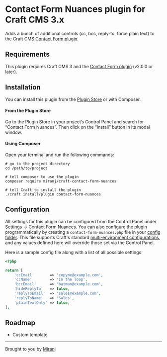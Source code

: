 # Contact Form Nuances plugin for Craft CMS 3.x

Adds a bunch of additional controls (cc, bcc, reply-to, force plain text) to the Craft CMS [Contact Form plugin][cf].


## Requirements

This plugin requires Craft CMS 3 and the [Contact Form plugin][cf] (v2.0.0 or later).

[cf]:https://github.com/craftcms/contact-form

## Installation

You can install this plugin from the [Plugin Store][ps] or with Composer.

[ps]:https://plugins.craftcms.com/

#### From the Plugin Store
Go to the Plugin Store in your project’s Control Panel and search for “Contact Form Nuances”.
Then click on the “Install” button in its modal window.

#### Using Composer
Open your terminal and run the following commands:

    # go to the project directory
    cd /path/to/project
    
    # tell composer to use the plugin
    composer require miranj/craft-contact-form-nuances
    
    # tell Craft to install the plugin
    ./craft install/plugin contact-form-nuances

## Configuration

All settings for this plugin can be configured from the Control Panel under Settings → Contact Form Nuances. You can also configure the plugin programmatically by creating a `contact-form-nuances.php` file in your [config folder][config]. This file supports Craft's standard [multi-environment configurations][multi], and any values defined here will override those set via the Control Panel.

[config]:https://docs.craftcms.com/v3/config/
[multi]:https://docs.craftcms.com/v3/config/environments.html#multi-environment-configs

Here is a sample config file along with a list of all possible settings:

```php
<?php

return [
    'ccEmail'       => 'copyme@example.com',
    'ccName'        => 'In the loop',
    'bccEmail'      => 'batman@example.com',
    'hideReplyTo'   => false,
    'replyToEmail'  => 'sales@example.com',
    'replyToName'   => 'Sales',
    'plainTextOnly' => false,
];
```

## Roadmap
- Custom template


---

Brought to you by [Miranj](https://miranj.in/)

